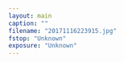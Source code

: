 ```yaml
---
layout: main
caption: ""
filename: "20171116223915.jpg"
fstop: "Unknown"
exposure: "Unknown"
---
```

